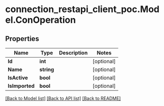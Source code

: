 # connection_restapi_client_poc.Model.ConOperation

## Properties

Name | Type | Description | Notes
------------ | ------------- | ------------- | -------------
**Id** | **int** |  | [optional] 
**Name** | **string** |  | [optional] 
**IsActive** | **bool** |  | [optional] 
**IsImported** | **bool** |  | [optional] 

[[Back to Model list]](../README.md#documentation-for-models) [[Back to API list]](../README.md#documentation-for-api-endpoints) [[Back to README]](../README.md)


